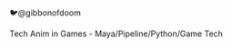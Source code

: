 🐦@gibbonofdoom

Tech Anim in Games - Maya/Pipeline/Python/Game Tech

<!---
gibbonofdoom/gibbonofdoom is a ✨ special ✨ repository because its `README.md` (this file) appears on your GitHub profile.
You can click the Preview link to take a look at your changes.
--->
